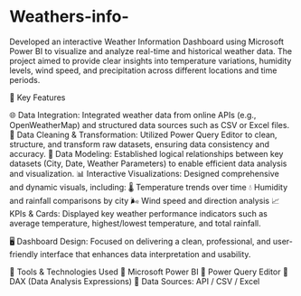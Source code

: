 # Weathers-info-
Developed an interactive Weather Information Dashboard using Microsoft Power BI to visualize and analyze real-time and historical weather data. The project aimed to provide clear insights into temperature variations, humidity levels, wind speed, and precipitation across different locations and time periods.

🔑 Key Features

🌐 Data Integration: Integrated weather data from online APIs (e.g., OpenWeatherMap) and structured data sources such as CSV or Excel files.
🧹 Data Cleaning & Transformation: Utilized Power Query Editor to clean, structure, and transform raw datasets, ensuring data consistency and accuracy.
🔗 Data Modeling: Established logical relationships between key datasets (City, Date, Weather Parameters) to enable efficient data analysis and visualization.
📊 Interactive Visualizations: Designed comprehensive and dynamic visuals, including:
🌡️ Temperature trends over time
💧 Humidity and rainfall comparisons by city
🌬️ Wind speed and direction analysis
📈 KPIs & Cards: Displayed key weather performance indicators such as average temperature, highest/lowest temperature, and total rainfall.

🖥️ Dashboard Design: Focused on delivering a clean, professional, and user-friendly interface that enhances data interpretation and usability.

🧰 Tools & Technologies Used
💼 Microsoft Power BI
🧩 Power Query Editor
🧮 DAX (Data Analysis Expressions)
📂 Data Sources: API / CSV / Excel

